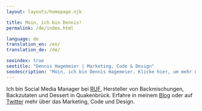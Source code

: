```yaml
--- 
layout: layouts/homepage.njk

title: Moin, ich bin Dennis!
permalink: /de/index.html

language: de
translation_en: /en/
translation_de: /de/

seoindex: true
seotitle: "Dennis Hagemeier | Marketing, Code & Design"
seodescription: "Moin, ich bin Dennis Hagemeier. Klicke hier, um mehr über Marketing, Code und Design zu lernen."
--- 
```

Ich bin Social Media Manager bei <a href="https://www.ruf.eu" target="_blank" rel="noopener">RUF</a>, Hersteller von Backmischungen, Backzutaten und Dessert in Quakenbrück.
Erfahre in meinem [Blog](/de/articles/) oder auf <a href="https://twitter.com/DennisView" target="_blank" rel="noopener">Twitter</a> mehr über das Marketing, Code und Design.